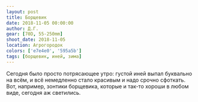 ```yaml
---
layout: post
title: Борщевик
date: 2018-11-05 00:00:00
author: Д.Г.
gear: [70D, 55-250mm]
shoot_date: 2018-11-05
location: Агрогородок
colors: ['e7e4e0', '595a5b']
tags: [борщевик, иней, зима]
---
```

Сегодня было просто потрясающее утро: густой иней выпал буквально на всём, и всё немедленно стало красивым и надо срочно сфоткать. Вот, например, зонтики борщевика, которые и так-то хороши в любом виде, сегодня аж светились.
